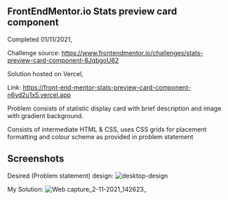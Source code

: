 ## FrontEndMentor.io Stats preview card component


Completed 01/11/2021,

Challenge source: https://www.frontendmentor.io/challenges/stats-preview-card-component-8JqbgoU62

Solution hosted on Vercel,

 Link: https://front-end-mentor-stats-preview-card-component-n6yd2u1x5.vercel.app

Problem consists of statistic display card with brief description and image with gradient background.

Consists of intermediate HTML & CSS, uses CSS grids for placement formatting and colour scheme as provided in problem statement



## Screenshots

Desired (Problem statement) design:
![desktop-design](https://user-images.githubusercontent.com/73192810/139816059-955b8e6b-44a1-4e3f-8de5-778f42db02f0.jpg)

My Solution:
![Web capture_2-11-2021_142623_](https://user-images.githubusercontent.com/73192810/139816085-ea333a56-b1fc-463f-938c-9694d54d977b.jpeg)
